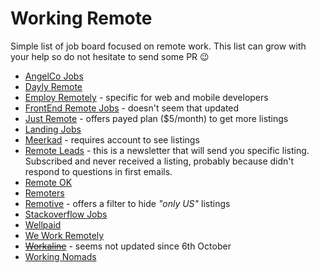 # Working Remote
Simple list of job board focused on remote work. This list can grow with your help so do not hesitate to send some PR 😉

* [AngelCo Jobs](https://angel.co/jobs)
* [Dayly Remote](https://dailyremote.com/remote-software-development-jobs)
* [Employ Remotely](https://www.employremotely.com/) - specific for web and mobile developers
* [FrontEnd Remote Jobs](https://frontendremotejobs.com/) - doesn't seem that updated
* [Just Remote](https://justremote.co/remote-developer-jobs) - offers payed plan ($5/month) to get more listings
* [Landing Jobs](https://landing.jobs/jobs?fr=true&hd=false&t_co=false&t_st=false)
* [Meerkad](https://meerkad.com/) - requires account to see listings
* [Remote Leads](https://remoteleads.io/) - this is a newsletter that will send you specific listing. Subscribed and never received a listing, probably because didn't respond to questions in first emails.
* [Remote OK](https://remoteok.io/remote-dev-jobs)
* [Remoters](https://remoters.net/jobs/software-development/)
* [Remotive](https://remotive.io/?live_jobs%5Bmenu%5D%5Bcategory%5D=Software%20Development) - offers a filter to hide *"only US"* listings
* [Stackoverflow Jobs](https://stackoverflow.com/jobs)
* [Wellpaid](https://wellpaid.io)
* [We Work Remotely](https://weworkremotely.com/categories/remote-programming-jobs#job-listings)
* ~~[Workaline](https://workaline.com/)~~ - seems not updated since 6th October
* [Working Nomads](https://www.workingnomads.co/jobs)
